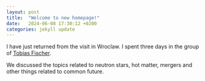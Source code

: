 ```yaml
---
layout: post
title:  "Welcome to new homepage!"
date:   2024-06-08 17:30:12 +0200
categories: jekyll update
---
```


I have just returned from the visit in Wroclaw. I spent three days in the group of [Tobias Fischer](http://www.ift.uni.wroc.pl/~fischer/). 

We discussed the topics related to neutron stars, hot matter, mergers and other things related to common future.